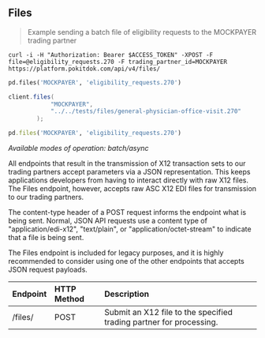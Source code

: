 ## Files
> Example sending a batch file of eligibility requests to the MOCKPAYER trading partner

```shell
curl -i -H "Authorization: Bearer $ACCESS_TOKEN" -XPOST -F file=@eligibility_requests.270 -F trading_partner_id=MOCKPAYER  https://platform.pokitdok.com/api/v4/files/
```

```python
pd.files('MOCKPAYER', 'eligibility_requests.270')
```

```csharp
client.files(
			"MOCKPAYER",
			"../../tests/files/general-physician-office-visit.270"
		);
```

```ruby
pd.files('MOCKPAYER', 'eligibility_requests.270')
```

*Available modes of operation: batch/async*

All endpoints that result in the transmission of X12 transaction sets to our trading partners accept parameters via a JSON representation. This keeps applications developers from having to interact directly with raw X12 files.  The Files endpoint, however, accepts raw ASC X12 EDI files for transmission to our trading partners.

The content-type header of a POST request informs the endpoint what is being sent.  Normal, JSON API requests use a content type of "application/edi-x12", "text/plain", or "application/octet-stream" to indicate that a file is being sent.

The Files endpoint is included for legacy purposes, and it is highly recommended to consider
using one of the other endpoints that accepts JSON request payloads.

| Endpoint | HTTP Method | Description                                                         |
|:---------|:------------|:--------------------------------------------------------------------|
| /files/  | POST        | Submit an X12 file to the specified trading partner for processing. |
